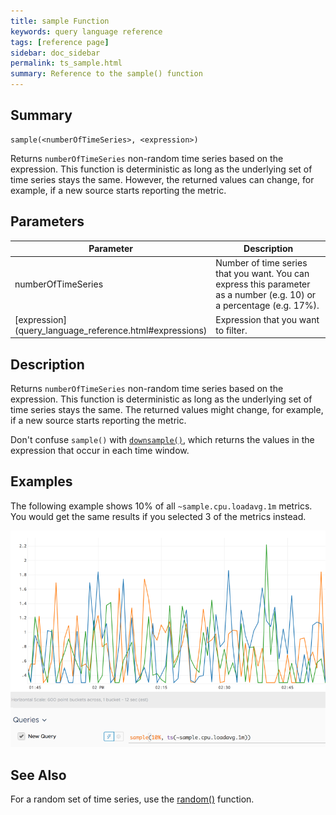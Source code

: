 ```yaml
---
title: sample Function
keywords: query language reference
tags: [reference page]
sidebar: doc_sidebar
permalink: ts_sample.html
summary: Reference to the sample() function
---
```

## Summary
```
sample(<numberOfTimeSeries>, <expression>)
```
Returns `numberOfTimeSeries` non-random time series based on the expression. This function is deterministic as long as the underlying set of time series stays the same. However, the returned values can change, for example, if a new source starts reporting the metric.

## Parameters
<table>
<tbody>
<thead>
<tr><th width="20%">Parameter</th><th width="80%">Description</th></tr>
</thead>
<tr>
<td>numberOfTimeSeries</td>
<td>Number of time series that you want. You can express this parameter as a number (e.g. 10) or a percentage (e.g. 17%). </td></tr>
<tr>
<td markdown="span"> [expression](query_language_reference.html#expressions)</td>
<td>Expression that you want to filter.</td>
</tr>
</tbody>
</table>

## Description

Returns `numberOfTimeSeries` non-random time series based on the expression. This function is deterministic as long as the underlying set of time series stays the same. The returned values might change, for example, if a new source starts reporting the metric.

Don't confuse `sample()` with  [`downsample()`](ts_downsample.html), which returns the values in the expression that occur in each time window.

## Examples

The following example shows 10% of all `~sample.cpu.loadavg.1m` metrics. You would get the same results if you selected 3 of the metrics instead.

![sample cpu load average](images/ts_sample.png)

## See Also

For a random set of time series, use the [random()](ts_random.html) function. 
